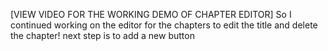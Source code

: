 [VIEW VIDEO FOR THE WORKING DEMO OF CHAPTER EDITOR]
So I continued working on the editor for the chapters to edit the title and delete the chapter! next step is to add a new button
